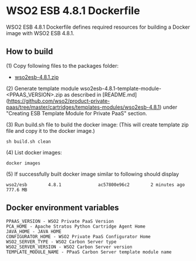 # WSO2 ESB 4.8.1 Dockerfile

WSO2 ESB 4.8.1 Dockerfile defines required resources for building a Docker image with WSO2 ESB 4.8.1.

## How to build

(1) Copy following files to the packages folder:

* [wso2esb-4.8.1.zip](http://wso2.com/more-downloads/esb/)

(2) Generate template module wso2esb-4.8.1-template-module-<PPAAS_VERSION>.zip as described in [README.md] (https://github.com/wso2/product-private-paas/tree/master/cartridges/templates-modules/wso2esb-4.8.1) under "Creating ESB Template Module for Private PaaS" section.

(3) Run build.sh file to build the docker image: (This will create template zip file and copy it to the docker image.)
```
sh build.sh clean
```

(4) List docker images:
```
docker images
```

(5) If successfully built docker image similar to following should display
```
wso2/esb        4.8.1              ac57800e96c2        2 minutes ago         777.6 MB
```
## Docker environment variables
```
PPAAS_VERSION - WSO2 Private PaaS Version
PCA_HOME - Apache Stratos Python Cartridge Agent Home
JAVA_HOME - JAVA HOME
CONFIGURATOR_HOME - WSO2 Private PaaS Configurator Home
WSO2_SERVER_TYPE - WSO2 Carbon Server type
WSO2_SERVER_VERSION - WSO2 Carbon Server version
TEMPLATE_MODULE_NAME - PPaaS Carbon Server template module name
```